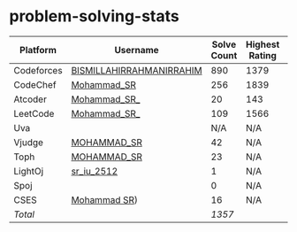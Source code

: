 # problem-solving-stats

| Platform   | Username  | Solve Count | Highest Rating | Contests |
|------------|-----------|-------------|----------------|----------|
| Codeforces | [BISMILLAHIRRAHMANIRRAHIM](https://codeforces.com/profile/BISMILLAHIRRAHMANIRRAHIM) | 890 | 1379 | 87 |
| CodeChef   | [Mohammad_SR](https://www.codechef.com/users/mohammad_sr) | 256 | 1839 | 57 |
| Atcoder    | [Mohammad_SR_](https://atcoder.jp/users/Mohammad_SR_) | 20 | 143 | 9 |
| LeetCode   | [Mohammad_SR_](https://leetcode.com/u/Mohammad_SR_/) | 109   | 1566 | 5 |
| Uva        | []() | N/A | N/A  | N/A |
| Vjudge     | [MOHAMMAD_SR](https://vjudge.net/user/MOHAMMAD_SR) | 42  | N/A  | 10+ |
| Toph       | [MOHAMMAD_SR](https://toph.co/u/MOHAMMAD_SR) | 23   | N/A | 12 |
| LightOj    | [sr_iu_2512](https://lightoj.com/user/sr_iu_2512) | 1  | N/A  | N/A |
| Spoj       | []() | 0 | N/A | N/A |
| CSES       | [ Mohammad SR](https://cses.fi/user/204273)) | 16 | N/A | N/A |
| *Total*  |           | *1357*    |                | *180* |

